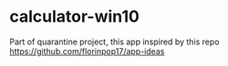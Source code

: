 # calculator-win10
Part of quarantine project, this app inspired by this repo https://github.com/florinpop17/app-ideas
